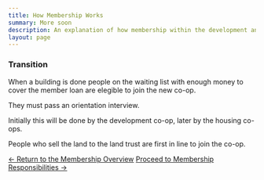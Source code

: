 ```yaml
---
title: How Membership Works
summary: More soon
description: An explanation of how membership within the development and operating cooperatives works.
layout: page
---
```


### Transition

When a building is done people on the waiting list with enough money to cover the member loan are elegible to join the new co-op.

They must pass an orientation interview.

Initially this will be done by the development co-op, later by the housing co-ops.

People who sell the land to the land trust are first in line to join the co-op.

<footer>
<div role="group">
  <a class="secondary" role="button" href="{{'membership/' | relative_url }}">← Return to the Membership Overview</a>
  <a class="secondary" role="button" href="{{'/membership/responsibilities' | relative_url }}">Proceed to Membership Responsibilities →</a>
</div>
</footer>
